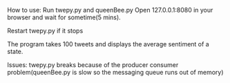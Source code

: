 How to use:
Run twepy.py and queenBee.py
Open 127.0.0.1:8080 in your browser and wait for sometime(5 mins).

Restart twepy.py if it stops

The program takes 100 tweets and displays the average sentiment of a state.

Issues:
twepy.py breaks because of the producer consumer problem(queenBee.py is slow so the messaging queue runs out of memory)

